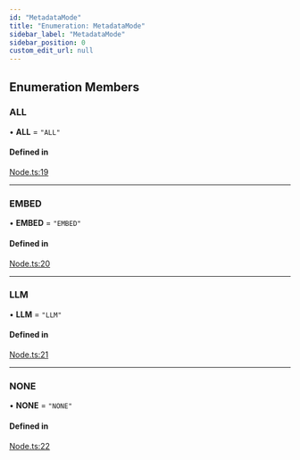 ```yaml
---
id: "MetadataMode"
title: "Enumeration: MetadataMode"
sidebar_label: "MetadataMode"
sidebar_position: 0
custom_edit_url: null
---
```


## Enumeration Members

### ALL

• **ALL** = ``"ALL"``

#### Defined in

[Node.ts:19](https://github.com/run-llama/LlamaIndexTS/blob/main/packages/core/src/Node.ts#L19)

___

### EMBED

• **EMBED** = ``"EMBED"``

#### Defined in

[Node.ts:20](https://github.com/run-llama/LlamaIndexTS/blob/main/packages/core/src/Node.ts#L20)

___

### LLM

• **LLM** = ``"LLM"``

#### Defined in

[Node.ts:21](https://github.com/run-llama/LlamaIndexTS/blob/main/packages/core/src/Node.ts#L21)

___

### NONE

• **NONE** = ``"NONE"``

#### Defined in

[Node.ts:22](https://github.com/run-llama/LlamaIndexTS/blob/main/packages/core/src/Node.ts#L22)
